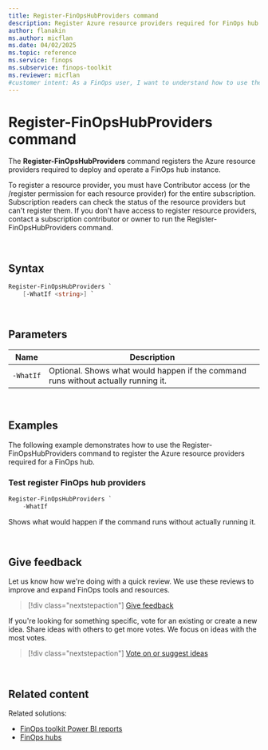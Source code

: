 ```yaml
---
title: Register-FinOpsHubProviders command
description: Register Azure resource providers required for FinOps hub using the Register-FinOpsHubProviders command in the FinOpsToolkit module.
author: flanakin
ms.author: micflan
ms.date: 04/02/2025
ms.topic: reference
ms.service: finops
ms.subservice: finops-toolkit
ms.reviewer: micflan
#customer intent: As a FinOps user, I want to understand how to use the what Register-FinOpsHubProviders command in the FinOpsToolkit module.
---
```


<!-- markdownlint-disable-next-line MD025 -->
# Register-FinOpsHubProviders command

The **Register-FinOpsHubProviders** command registers the Azure resource providers required to deploy and operate a FinOps hub instance.

To register a resource provider, you must have Contributor access (or the /register permission for each resource provider) for the entire subscription. Subscription readers can check the status of the resource providers but can't register them. If you don't have access to register resource providers, contact a subscription contributor or owner to run the Register-FinOpsHubProviders command.

<br>

## Syntax

```powershell
Register-FinOpsHubProviders `
    [-WhatIf <string>] `
```

<br>

## Parameters

| Name      | Description                                                                        |
| --------- | ---------------------------------------------------------------------------------- |
| `‑WhatIf` | Optional. Shows what would happen if the command runs without actually running it. |

<br>

## Examples

The following example demonstrates how to use the Register-FinOpsHubProviders command to register the Azure resource providers required for a FinOps hub.

### Test register FinOps hub providers

```powershell
Register-FinOpsHubProviders `
    -WhatIf
```

Shows what would happen if the command runs without actually running it.

<br>

## Give feedback

Let us know how we're doing with a quick review. We use these reviews to improve and expand FinOps tools and resources.

> [!div class="nextstepaction"]
> [Give feedback](https://portal.azure.com/#view/HubsExtension/InProductFeedbackBlade/extensionName/FinOpsToolkit/cesQuestion/How%20easy%20or%20hard%20is%20it%20to%20use%20the%20FinOps%20toolkit%20PowerShell%20module%3F/cvaQuestion/How%20valuable%20are%20the%20FinOps%20toolkit%20PowerShell%20module%3F/surveyId/FTK0.9/bladeName/PowerShell/featureName/Hubs.RegisterProviders)

If you're looking for something specific, vote for an existing or create a new idea. Share ideas with others to get more votes. We focus on ideas with the most votes.

> [!div class="nextstepaction"]
> [Vote on or suggest ideas](https://github.com/microsoft/finops-toolkit/issues?q=is%3Aissue%20is%3Aopen%20label%3A%22Tool%3A%20PowerShell%22%20sort%3A"reactions-%2B1-desc")

<br>

## Related content

Related solutions:

- [FinOps toolkit Power BI reports](../../power-bi/reports.md)
- [FinOps hubs](../../hubs/finops-hubs-overview.md)


<br>

